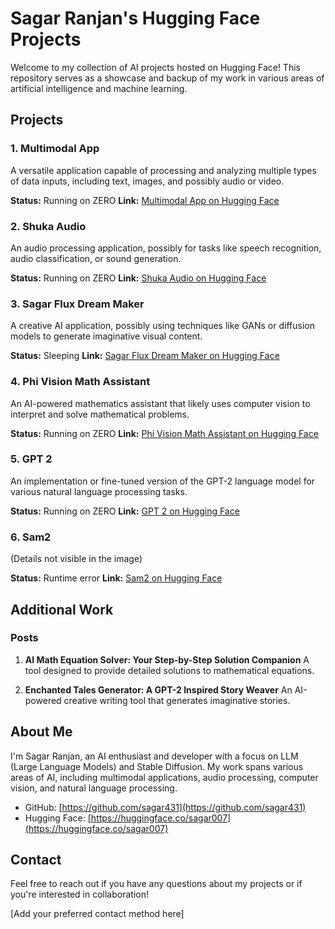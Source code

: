 # Sagar Ranjan's Hugging Face Projects

Welcome to my collection of AI projects hosted on Hugging Face! This repository serves as a showcase and backup of my work in various areas of artificial intelligence and machine learning.

## Projects

### 1. Multimodal App
A versatile application capable of processing and analyzing multiple types of data inputs, including text, images, and possibly audio or video.

**Status:** Running on ZERO
**Link:** [Multimodal App on Hugging Face](https://huggingface.co/spaces/sagar007/multimodal-app)

### 2. Shuka Audio
An audio processing application, possibly for tasks like speech recognition, audio classification, or sound generation.

**Status:** Running on ZERO
**Link:** [Shuka Audio on Hugging Face](https://huggingface.co/spaces/sagar007/shuka-audio)

### 3. Sagar Flux Dream Maker
A creative AI application, possibly using techniques like GANs or diffusion models to generate imaginative visual content.

**Status:** Sleeping
**Link:** [Sagar Flux Dream Maker on Hugging Face](https://huggingface.co/spaces/sagar007/sagar-flux-dream-maker)

### 4. Phi Vision Math Assistant
An AI-powered mathematics assistant that likely uses computer vision to interpret and solve mathematical problems.

**Status:** Running on ZERO
**Link:** [Phi Vision Math Assistant on Hugging Face](https://huggingface.co/spaces/sagar007/phi-vision-math-assistant)

### 5. GPT 2
An implementation or fine-tuned version of the GPT-2 language model for various natural language processing tasks.

**Status:** Running on ZERO
**Link:** [GPT 2 on Hugging Face](https://huggingface.co/spaces/sagar007/gpt-2)

### 6. Sam2
(Details not visible in the image)

**Status:** Runtime error
**Link:** [Sam2 on Hugging Face](https://huggingface.co/spaces/sagar007/sam2)

## Additional Work

### Posts
1. **AI Math Equation Solver: Your Step-by-Step Solution Companion**
   A tool designed to provide detailed solutions to mathematical equations.

2. **Enchanted Tales Generator: A GPT-2 Inspired Story Weaver**
   An AI-powered creative writing tool that generates imaginative stories.

## About Me

I'm Sagar Ranjan, an AI enthusiast and developer with a focus on LLM (Large Language Models) and Stable Diffusion. My work spans various areas of AI, including multimodal applications, audio processing, computer vision, and natural language processing.

- GitHub: [https://github.com/sagar431](https://github.com/sagar431)
- Hugging Face: [https://huggingface.co/sagar007](https://huggingface.co/sagar007)

## Contact

Feel free to reach out if you have any questions about my projects or if you're interested in collaboration!

[Add your preferred contact method here]
